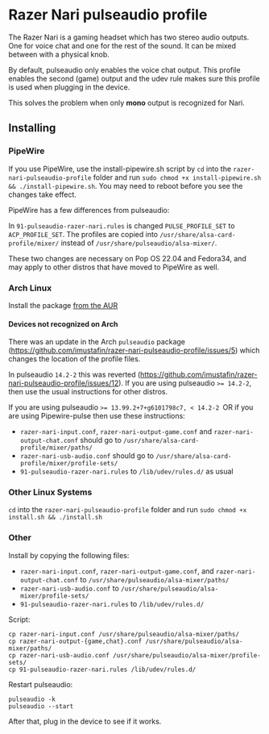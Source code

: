 # Razer Nari pulseaudio profile

The Razer Nari is a gaming headset which has two stereo audio outputs. One for voice chat and one for the rest of the sound. It can be mixed between with a physical knob.

By default, pulseaudio only enables the voice chat output. This profile enables the second (game) output and the udev rule makes sure this profile is used when plugging in the device.

This solves the problem when only **mono** output is recognized for Nari.

## Installing

### PipeWire

If you use PipeWire, use the install-pipewire.sh script by ``cd`` into the ``razer-nari-pulseaudio-profile`` folder and run ``sudo chmod +x install-pipewire.sh && ./install-pipewire.sh``. You may need to reboot before you see the changes take effect.

PipeWire has a few differences from pulseaudio:

In `91-pulseaudio-razer-nari.rules` is changed `PULSE_PROFILE_SET` to `ACP_PROFILE_SET`.
The profiles are copied into `/usr/share/alsa-card-profile/mixer/` instead of `/usr/share/pulseaudio/alsa-mixer/`.

These two changes are necessary on Pop OS 22.04 and Fedora34, and may apply to other distros that have moved to PipeWire as well.

### Arch Linux

Install the package [from the AUR](https://aur.archlinux.org/packages/razer-nari-pulseaudio-profile/)

#### Devices not recognized on Arch
There was an update in the Arch `pulseaudio` package (https://github.com/imustafin/razer-nari-pulseaudio-profile/issues/5)
which changes the location of the profile files.

In pulseaudio `14.2-2` this was reverted
(https://github.com/imustafin/razer-nari-pulseaudio-profile/issues/12). If you
are using pulseaudio `>= 14.2-2`, then use the usual instructions for other distros.

If you are using pulseaudio `>= 13.99.2+7+g6101798c7, < 14.2-2 `OR if you are using Pipewire-pulse then use these instructions:
- `razer-nari-input.conf`, `razer-nari-output-game.conf` and `razer-nari-output-chat.conf` should go to `/usr/share/alsa-card-profile/mixer/paths/`
- `razer-nari-usb-audio.conf` should go to `/usr/share/alsa-card-profile/mixer/profile-sets/`
- `91-pulseaudio-razer-nari.rules` to `/lib/udev/rules.d/` as usual

### Other Linux Systems

``cd`` into the ``razer-nari-pulseaudio-profile`` folder and run ``sudo chmod +x install.sh && ./install.sh``

### Other

Install by copying the following files:

- `razer-nari-input.conf`, `razer-nari-output-game.conf`, and `razer-nari-output-chat.conf` to `/usr/share/pulseaudio/alsa-mixer/paths/`
- `razer-nari-usb-audio.conf` to `/usr/share/pulseaudio/alsa-mixer/profile-sets/`
- `91-pulseaudio-razer-nari.rules` to `/lib/udev/rules.d/`

Script:
```
cp razer-nari-input.conf /usr/share/pulseaudio/alsa-mixer/paths/
cp razer-nari-output-{game,chat}.conf /usr/share/pulseaudio/alsa-mixer/paths/
cp razer-nari-usb-audio.conf /usr/share/pulseaudio/alsa-mixer/profile-sets/
cp 91-pulseaudio-razer-nari.rules /lib/udev/rules.d/
```

Restart pulseaudio:

    pulseaudio -k
    pulseaudio --start

After that, plug in the device to see if it works.
